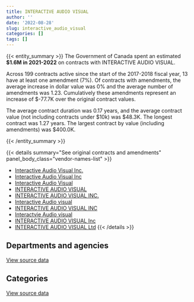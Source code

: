 ```yaml
---
title: INTERACTIVE AUDIO VISUAL
author: ''
date: '2022-08-28'
slug: interactive_audio_visual
categories: []
tags: []
---
```


<script src="/rmarkdown-libs/htmlwidgets/htmlwidgets.js"></script>
<link href="/rmarkdown-libs/datatables-css/datatables-crosstalk.css" rel="stylesheet" />
<script src="/rmarkdown-libs/datatables-binding/datatables.js"></script>
<script src="/rmarkdown-libs/jquery/jquery-3.6.0.min.js"></script>
<link href="/rmarkdown-libs/dt-core-bootstrap/css/dataTables.bootstrap.min.css" rel="stylesheet" />
<link href="/rmarkdown-libs/dt-core-bootstrap/css/dataTables.bootstrap.extra.css" rel="stylesheet" />
<script src="/rmarkdown-libs/dt-core-bootstrap/js/jquery.dataTables.min.js"></script>
<script src="/rmarkdown-libs/dt-core-bootstrap/js/dataTables.bootstrap.min.js"></script>
<link href="/rmarkdown-libs/crosstalk/css/crosstalk.min.css" rel="stylesheet" />
<script src="/rmarkdown-libs/crosstalk/js/crosstalk.min.js"></script>
<script src="/rmarkdown-libs/htmlwidgets/htmlwidgets.js"></script>
<link href="/rmarkdown-libs/datatables-css/datatables-crosstalk.css" rel="stylesheet" />
<script src="/rmarkdown-libs/datatables-binding/datatables.js"></script>
<script src="/rmarkdown-libs/jquery/jquery-3.6.0.min.js"></script>
<link href="/rmarkdown-libs/dt-core-bootstrap/css/dataTables.bootstrap.min.css" rel="stylesheet" />
<link href="/rmarkdown-libs/dt-core-bootstrap/css/dataTables.bootstrap.extra.css" rel="stylesheet" />
<script src="/rmarkdown-libs/dt-core-bootstrap/js/jquery.dataTables.min.js"></script>
<script src="/rmarkdown-libs/dt-core-bootstrap/js/dataTables.bootstrap.min.js"></script>
<link href="/rmarkdown-libs/crosstalk/css/crosstalk.min.css" rel="stylesheet" />
<script src="/rmarkdown-libs/crosstalk/js/crosstalk.min.js"></script>

{{< entity_summary >}}
The Government of Canada spent an estimated **\$1.6M in 2021-2022** on contracts with INTERACTIVE AUDIO VISUAL.

Across 199 contracts active since the start of the 2017-2018 fiscal year, 13 have at least one amendment (7%). Of contracts with amendments, the average increase in dollar value was 0% and the average number of amendments was 1.23. Cumulatively these amendments represent an increase of \$-77.7K over the original contract values.

The average contract duration was 0.17 years, and the average contract value (not including contracts under \$10k) was \$48.3K. The longest contract was 1.27 years. The largest contract by value (including amendments) was \$400.0K.

{{< /entity_summary >}}

{{< details summary="See original contracts and amendments" panel_body_class="vendor-names-list" >}}
- [Interactive Audio Visual Inc.](https://search.open.canada.ca/en/ct/?sort=contract_value_f%20desc&page=1&search_text=%22Interactive%20Audio%20Visual%20Inc.%22)
- [Interactive Audio Visual Inc](https://search.open.canada.ca/en/ct/?sort=contract_value_f%20desc&page=1&search_text=%22Interactive%20Audio%20Visual%20Inc%22)
- [Interactive Audio Visual](https://search.open.canada.ca/en/ct/?sort=contract_value_f%20desc&page=1&search_text=%22Interactive%20Audio%20Visual%22)
- [INTERACTIVE AUDIO VISUAL](https://search.open.canada.ca/en/ct/?sort=contract_value_f%20desc&page=1&search_text=%22INTERACTIVE%20AUDIO%20VISUAL%22)
- [INTERACTIVE AUDIO VISUAL INC.](https://search.open.canada.ca/en/ct/?sort=contract_value_f%20desc&page=1&search_text=%22INTERACTIVE%20AUDIO%20VISUAL%20INC.%22)
- [Interactive Audio visual](https://search.open.canada.ca/en/ct/?sort=contract_value_f%20desc&page=1&search_text=%22Interactive%20Audio%20visual%22)
- [INTERACTIVE AUDIO VISUAL INC](https://search.open.canada.ca/en/ct/?sort=contract_value_f%20desc&page=1&search_text=%22INTERACTIVE%20AUDIO%20VISUAL%20INC%22)
- [Interactvie Audio visual](https://search.open.canada.ca/en/ct/?sort=contract_value_f%20desc&page=1&search_text=%22Interactvie%20Audio%20visual%22)
- [INTERACTIVE AUDIO VISUAL Inc](https://search.open.canada.ca/en/ct/?sort=contract_value_f%20desc&page=1&search_text=%22INTERACTIVE%20AUDIO%20VISUAL%20Inc%22)
- [INTERACTIVE AUDIO VISUAL Ltd](https://search.open.canada.ca/en/ct/?sort=contract_value_f%20desc&page=1&search_text=%22INTERACTIVE%20AUDIO%20VISUAL%20Ltd%22)
{{< /details >}}

## Departments and agencies

<div id="htmlwidget-1" style="width:100%;height:auto;" class="datatables html-widget"></div>
<script type="application/json" data-for="htmlwidget-1">{"x":{"style":"bootstrap","filter":"none","vertical":false,"data":[["<a href=\"/departments/aafc-aac/\">Agriculture and Agri-Food Canada<\/a>","<a href=\"/departments/dfatd-maecd/\">Global Affairs Canada<\/a>","<a href=\"/departments/dnd-mdn/\">National Defence<\/a>","<a href=\"/departments/esdc-edsc/\">Employment and Social Development Canada<\/a>","<a href=\"/departments/fpcc-cpac/\">Farm Products Council of Canada<\/a>","<a href=\"/departments/irb-cisr/\">Immigration and Refugee Board of Canada<\/a>","<a href=\"/departments/nrcan-rncan/\">Natural Resources Canada<\/a>","<a href=\"/departments/osfi-bsif/\">Office of the Superintendent of Financial Institutions Canada<\/a>","<a href=\"/departments/pch/\">Canadian Heritage<\/a>","<a href=\"/departments/pco-bcp/\">Privy Council Office<\/a>","<a href=\"/departments/phac-aspc/\">Public Health Agency of Canada<\/a>","<a href=\"/departments/pwgsc-tpsgc/\">Public Services and Procurement Canada<\/a>","<a href=\"/departments/rcmp-grc/\">Royal Canadian Mounted Police<\/a>","<a href=\"/departments/ssc-spc/\">Shared Services Canada<\/a>"],[null,1099552.31,141591.47,null,null,null,null,null,null,60090.24,null,null,97583.42,25561.26],[165657.67,1173473,244616.36,20616.17,null,11492.1,null,null,87945.34,null,10676.58,14620.05,11371.06,24841.2],[null,1487798.65,571650.05,null,149990.75,null,null,10999.34,11592.03,31252.27,null,59958.61,22534.69,5097.96],[null,1019915.48,316940.62,null,null,null,52936.89,150.68,48766.63,null,null,null,82940.89,32290.25]],"container":"<table class=\"table table-striped table-hover row-border order-column display\">\n  <thead>\n    <tr>\n      <th>Department<\/th>\n      <th>2018-2019<\/th>\n      <th>2019-2020<\/th>\n      <th>2020-2021<\/th>\n      <th>2021-2022<\/th>\n    <\/tr>\n  <\/thead>\n<\/table>","options":{"order":[[4,"desc"]],"pageLength":10,"autoWidth":true,"columnDefs":[{"targets":1,"render":"function(data, type, row, meta) {\n    return type !== 'display' ? data : DTWidget.formatCurrency(data, \"$\", 2, 3, \",\", \".\", true, null);\n  }"},{"targets":2,"render":"function(data, type, row, meta) {\n    return type !== 'display' ? data : DTWidget.formatCurrency(data, \"$\", 2, 3, \",\", \".\", true, null);\n  }"},{"targets":3,"render":"function(data, type, row, meta) {\n    return type !== 'display' ? data : DTWidget.formatCurrency(data, \"$\", 2, 3, \",\", \".\", true, null);\n  }"},{"targets":4,"render":"function(data, type, row, meta) {\n    return type !== 'display' ? data : DTWidget.formatCurrency(data, \"$\", 2, 3, \",\", \".\", true, null);\n  }"},{"width":"16%","targets":[1,2,3,4]},{"className":"dt-right","targets":[1,2,3,4]}],"orderClasses":false}},"evals":["options.columnDefs.0.render","options.columnDefs.1.render","options.columnDefs.2.render","options.columnDefs.3.render"],"jsHooks":[]}</script>
<p class="text-right">
<a href="https://github.com/GoC-Spending/contracts-data/tree/main/data/out/vendors/interactive_audio_visual/summary_by_fiscal_year_by_department.csv" class="source-data-link btn btn-link">View source data</a>
</p>

## Categories

<div id="htmlwidget-2" style="width:100%;height:auto;" class="datatables html-widget"></div>
<script type="application/json" data-for="htmlwidget-2">{"x":{"style":"bootstrap","filter":"none","vertical":false,"data":[["<a href=\"/categories/facilities_and_construction/\">Facilities and construction<\/a>","<a href=\"/categories/office_management/\">Office management<\/a>","<a href=\"/categories/defence/\">Defence<\/a>","<a href=\"/categories/professional_services/\">Professional services<\/a>","<a href=\"/categories/information_technology/\">Information technology<\/a>","<a href=\"/categories/industrial_products_and_services/\">Industrial products and services<\/a>"],[29595.38,384633.41,141591.47,null,868558.44,null],[null,48990.85,244616.36,14620.05,1446405.7,10676.58],[null,149990.75,502808.19,59958.61,1546740.24,91376.55],[null,312056.9,316940.62,null,853238.51,71705.4]],"container":"<table class=\"table table-striped table-hover row-border order-column display\">\n  <thead>\n    <tr>\n      <th>Category<\/th>\n      <th>2018-2019<\/th>\n      <th>2019-2020<\/th>\n      <th>2020-2021<\/th>\n      <th>2021-2022<\/th>\n    <\/tr>\n  <\/thead>\n<\/table>","options":{"order":[[4,"desc"]],"dom":"t","pageLength":30,"autoWidth":true,"columnDefs":[{"targets":1,"render":"function(data, type, row, meta) {\n    return type !== 'display' ? data : DTWidget.formatCurrency(data, \"$\", 2, 3, \",\", \".\", true, null);\n  }"},{"targets":2,"render":"function(data, type, row, meta) {\n    return type !== 'display' ? data : DTWidget.formatCurrency(data, \"$\", 2, 3, \",\", \".\", true, null);\n  }"},{"targets":3,"render":"function(data, type, row, meta) {\n    return type !== 'display' ? data : DTWidget.formatCurrency(data, \"$\", 2, 3, \",\", \".\", true, null);\n  }"},{"targets":4,"render":"function(data, type, row, meta) {\n    return type !== 'display' ? data : DTWidget.formatCurrency(data, \"$\", 2, 3, \",\", \".\", true, null);\n  }"},{"width":"16%","targets":[1,2,3,4]},{"className":"dt-right","targets":[1,2,3,4]}],"orderClasses":false,"lengthMenu":[10,25,30,50,100]}},"evals":["options.columnDefs.0.render","options.columnDefs.1.render","options.columnDefs.2.render","options.columnDefs.3.render"],"jsHooks":[]}</script>
<p class="text-right">
<a href="https://github.com/GoC-Spending/contracts-data/tree/main/data/out/vendors/interactive_audio_visual/summary_by_fiscal_year_by_category.csv" class="source-data-link btn btn-link">View source data</a>
</p>
